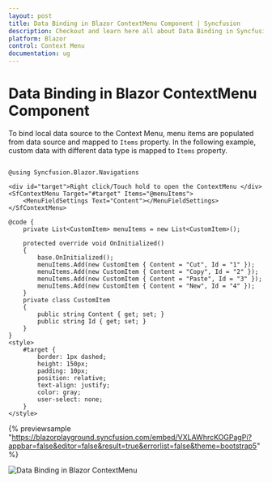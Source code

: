 ```yaml
---
layout: post
title: Data Binding in Blazor ContextMenu Component | Syncfusion
description: Checkout and learn here all about Data Binding in Syncfusion Blazor ContextMenu component and much more.
platform: Blazor
control: Context Menu
documentation: ug
---
```


# Data Binding in Blazor ContextMenu Component

To bind local data source to the Context Menu, menu items are populated from data source and mapped to `Items` property. In the following example, custom data with different data type is mapped to `Items` property.

```cshtml

@using Syncfusion.Blazor.Navigations

<div id="target">Right click/Touch hold to open the ContextMenu </div>
<SfContextMenu Target="#target" Items="@menuItems">
    <MenuFieldSettings Text="Content"></MenuFieldSettings>
</SfContextMenu>

@code {
    private List<CustomItem> menuItems = new List<CustomItem>();

    protected override void OnInitialized()
    {
        base.OnInitialized();
        menuItems.Add(new CustomItem { Content = "Cut", Id = "1" });
        menuItems.Add(new CustomItem { Content = "Copy", Id = "2" });
        menuItems.Add(new CustomItem { Content = "Paste", Id = "3" });
        menuItems.Add(new CustomItem { Content = "New", Id = "4" });
    }
    private class CustomItem
    {
        public string Content { get; set; }
        public string Id { get; set; }
    }
}
<style>
    #target {
        border: 1px dashed;
        height: 150px;
        padding: 10px;
        position: relative;
        text-align: justify;
        color: gray;
        user-select: none;
    }
</style>

```

{% previewsample "https://blazorplayground.syncfusion.com/embed/VXLAWhrcKOGPagPi?appbar=false&editor=false&result=true&errorlist=false&theme=bootstrap5" %}

![Data Binding in Blazor ContextMenu](./../images/blazor-contextmenu-databinding.png)